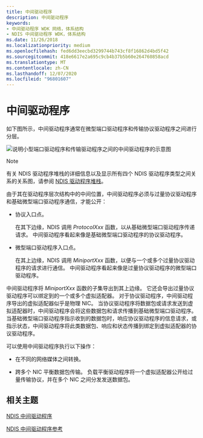 ```yaml
---
title: 中间驱动程序
description: 中间驱动程序
keywords:
- 中间驱动程序 WDK 网络，体系结构
- NDIS 中间驱动程序 WDK，体系结构
ms.date: 11/26/2018
ms.localizationpriority: medium
ms.openlocfilehash: fed6dd3eecbd3299744b743cf8f16862d4bd5f42
ms.sourcegitcommit: 418e6617e2a695c9cb4b37b5b60e264760858acd
ms.translationtype: MT
ms.contentlocale: zh-CN
ms.lasthandoff: 12/07/2020
ms.locfileid: "96801607"
---
```

# <a name="intermediate-drivers"></a>中间驱动程序

如下图所示，中间驱动程序通常在微型端口驱动程序和传输协议驱动程序之间进行分层。

![说明小型端口驱动程序和传输驱动程序之间的中间驱动程序的示意图](images/id-1.png)

> [!NOTE]
> 有关 NDIS 驱动程序堆栈的详细信息以及显示所有四个 NDIS 驱动程序类型之间关系的关系图，请参阅 [NDIS 驱动程序堆栈](ndis-driver-stack.md)。

由于其在驱动程序层次结构中的中间位置，中间驱动程序必须与过量协议驱动程序和基础微型端口驱动程序通信，才能公开：

-   协议入口点。

    在其下边缘，NDIS 调用 *ProtocolXxx* 函数，以从基础微型端口驱动程序传递请求。 中间驱动程序看起来像是基础微型端口驱动程序的协议驱动程序。

-   微型端口驱动程序入口点。

    在其上边缘，NDIS 调用 *MiniportXxx* 函数，以便与一个或多个过量协议驱动程序的请求进行通信。 中间驱动程序看起来像是过量协议驱动程序的微型端口驱动程序。

中间驱动程序将 *MiniportXxx* 函数的子集导出到其上边缘。 它还会导出过量协议驱动程序可以绑定到的一个或多个虚拟适配器。 对于协议驱动程序，中间驱动程序导出的虚拟适配器似乎是物理 NIC。 当协议驱动程序将数据包或请求发送到虚拟适配器时，中间驱动程序会将这些数据包和请求传播到基础微型端口驱动程序。 当基础微型端口驱动程序指示收到的数据包时，响应协议驱动程序的信息请求，或指示状态，中间驱动程序将此类数据包、响应和状态传播到绑定到虚拟适配器的协议驱动程序。

可以使用中间驱动程序执行以下操作：

-   在不同的网络媒体之间转换。

-   跨多个 NIC 平衡数据包传输。 负载平衡驱动程序将一个虚拟适配器公开给过量传输协议，并在多个 NIC 之间分发发送数据包。

## <a name="related-topics"></a>相关主题

[NDIS 中间驱动程序](ndis-intermediate-drivers2.md)

[NDIS 中间驱动程序参考](/windows-hardware/drivers/ddi/_netvista/)
